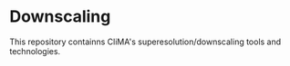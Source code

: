 # Downscaling

This repository containns CliMA's superesolution/downscaling tools and technologies.
